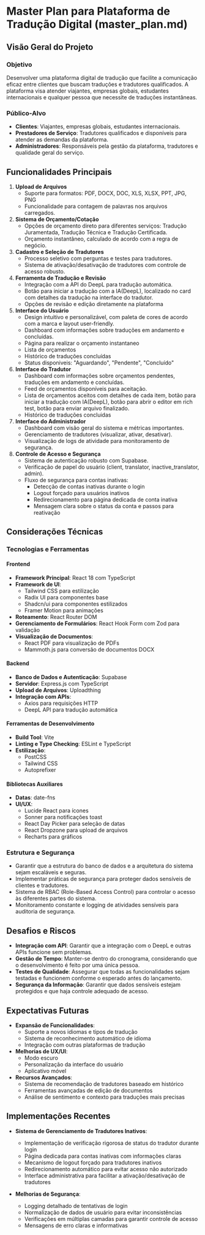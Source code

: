 # Master Plan para Plataforma de Tradução Digital (master_plan.md)

## Visão Geral do Projeto

### Objetivo

Desenvolver uma plataforma digital de tradução que facilite a comunicação eficaz entre clientes que buscam traduções e tradutores qualificados. A plataforma visa atender viajantes, empresas globais, estudantes internacionais e qualquer pessoa que necessite de traduções instantâneas.

### Público-Alvo

- **Clientes**: Viajantes, empresas globais, estudantes internacionais.
- **Prestadores de Serviço**: Tradutores qualificados e disponíveis para atender as demandas da plataforma.
- **Administradores**: Responsáveis pela gestão da plataforma, tradutores e qualidade geral do serviço.

## Funcionalidades Principais

1. **Upload de Arquivos**
    - Suporte para formatos: PDF, DOCX, DOC, XLS, XLSX, PPT, JPG, PNG
    - Funcionalidade para contagem de palavras nos arquivos carregados.
2. **Sistema de Orçamento/Cotação**
    - Opções de orçamento direto para diferentes serviços: Tradução Juramentada, Tradução Técnica e Tradução Certificada.
    - Orçamento instantâneo, calculado de acordo com a regra de negócio.
3. **Cadastro e Seleção de Tradutores**
    - Processo seletivo com perguntas e testes para tradutores.
    - Sistema de ativação/desativação de tradutores com controle de acesso robusto.
4. **Ferramenta de Tradução e Revisão**
    - Integração com a API do DeepL para tradução automática.
    - Botão para iniciar a tradução com a IA(DeepL), localizado no card com detalhes da tradução na interface do tradutor.
    - Opções de revisão e edição diretamente na plataforma
5. **Interface do Usuário**
    - Design intuitivo e personalizável, com paleta de cores de acordo com a marca e layout user-friendly.
    - Dashboard com informações sobre traduções em andamento e concluídas.
    - Página para realizar o orçamento instantaneo
    - Lista de orçamentos 
    - Histórico de traduções concluídas
    - Status disponiveis: "Aguardando", "Pendente", "Concluído"
6. **Interface do Tradutor**
    - Dashboard com informações sobre orçamentos pendentes, traduções em andamento e concluídas.
    - Feed de orçamentos disponíveis para aceitação.
    - Lista de orçamentos aceitos com detalhes de cada item, botão para iniciar a tradução com IA(DeepL), botão para abrir o editor em rich test, botão para enviar arquivo finalizado.
    - Histórico de traduções concluidas 
7. **Interface do Administrador**
    - Dashboard com visão geral do sistema e métricas importantes.
    - Gerenciamento de tradutores (visualizar, ativar, desativar).
    - Visualização de logs de atividade para monitoramento de segurança.
8. **Controle de Acesso e Segurança**
    - Sistema de autenticação robusto com Supabase.
    - Verificação de papel do usuário (client, translator, inactive_translator, admin).
    - Fluxo de segurança para contas inativas:
        - Detecção de contas inativas durante o login
        - Logout forçado para usuários inativos
        - Redirecionamento para página dedicada de conta inativa
        - Mensagem clara sobre o status da conta e passos para reativação
    


## Considerações Técnicas

### Tecnologias e Ferramentas

#### Frontend
- **Framework Principal**: React 18 com TypeScript
- **Framework de UI**: 
  - Tailwind CSS para estilização
  - Radix UI para componentes base
  - Shadcn/ui para componentes estilizados
  - Framer Motion para animações
- **Roteamento**: React Router DOM
- **Gerenciamento de Formulários**: React Hook Form com Zod para validação
- **Visualização de Documentos**:
  - React PDF para visualização de PDFs
  - Mammoth.js para conversão de documentos DOCX

#### Backend
- **Banco de Dados e Autenticação**: Supabase
- **Servidor**: Express.js com TypeScript
- **Upload de Arquivos**: Uploadthing
- **Integração com APIs**:
  - Axios para requisições HTTP
  - DeepL API para tradução automática

#### Ferramentas de Desenvolvimento
- **Build Tool**: Vite
- **Linting e Type Checking**: ESLint e TypeScript
- **Estilização**: 
  - PostCSS
  - Tailwind CSS
  - Autoprefixer

#### Bibliotecas Auxiliares
- **Datas**: date-fns
- **UI/UX**:
  - Lucide React para ícones
  - Sonner para notificações toast
  - React Day Picker para seleção de datas
  - React Dropzone para upload de arquivos
  - Recharts para gráficos

### Estrutura e Segurança

- Garantir que a estrutura do banco de dados e a arquitetura do sistema sejam escaláveis e seguras.
- Implementar práticas de segurança para proteger dados sensíveis de clientes e tradutores.
- Sistema de RBAC (Role-Based Access Control) para controlar o acesso às diferentes partes do sistema.
- Monitoramento constante e logging de atividades sensíveis para auditoria de segurança.

## Desafios e Riscos

- **Integração com API**: Garantir que a integração com o DeepL e outras APIs funcione sem problemas.
- **Gestão de Tempo**: Manter-se dentro do cronograma, considerando que o desenvolvimento é feito por uma única pessoa.
- **Testes de Qualidade**: Assegurar que todas as funcionalidades sejam testadas e funcionem conforme o esperado antes do lançamento.
- **Segurança da Informação**: Garantir que dados sensíveis estejam protegidos e que haja controle adequado de acesso.

## Expectativas Futuras

- **Expansão de Funcionalidades**:
  - Suporte a novos idiomas e tipos de tradução
  - Sistema de reconhecimento automático de idioma
  - Integração com outras plataformas de tradução
- **Melhorias de UX/UI**:
  - Modo escuro
  - Personalização da interface do usuário
  - Aplicativo móvel
- **Recursos Avançados**:
  - Sistema de recomendação de tradutores baseado em histórico
  - Ferramentas avançadas de edição de documentos
  - Análise de sentimento e contexto para traduções mais precisas

## Implementações Recentes

- **Sistema de Gerenciamento de Tradutores Inativos**:
  - Implementação de verificação rigorosa de status do tradutor durante login
  - Página dedicada para contas inativas com informações claras
  - Mecanismo de logout forçado para tradutores inativos
  - Redirecionamento automático para evitar acesso não autorizado
  - Interface administrativa para facilitar a ativação/desativação de tradutores

- **Melhorias de Segurança**:
  - Logging detalhado de tentativas de login
  - Normalização de dados de usuário para evitar inconsistências
  - Verificações em múltiplas camadas para garantir controle de acesso
  - Mensagens de erro claras e informativas